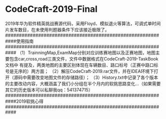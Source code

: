 # CodeCraft-2019-Final
2019年华为软件精英挑战赛源代码，采用Floyd、模拟退火等算法，可调式单时间片发车数目，在未使用判题器条件下应该接近极限了。
############################################################使用指南############################################################
（1）TrainningMap,ExamMap分别对应训练赛地图以及正赛地图，地图主要包含car,cross,road三类文件，文件中数据格式在CodeCraft-2019-TaskBook文档中
     有提及，两类地图的主要区别体现在车辆数目、路口标号（正赛中路口标号是无序的）两方面；
（2）解压CodeCraft-2019.rar文件，并在IDEA环境下打开（源码中需要改变地图文件的存储路径）；
（3）History.txt中记录了各个版本的主要改动内容，大概涵盖了我们小分组在半个月内的软挑思路变化...（如果需要其它的历史版本可以私聊我qq：541374715）
############################################################2019软挑心得############################################################
